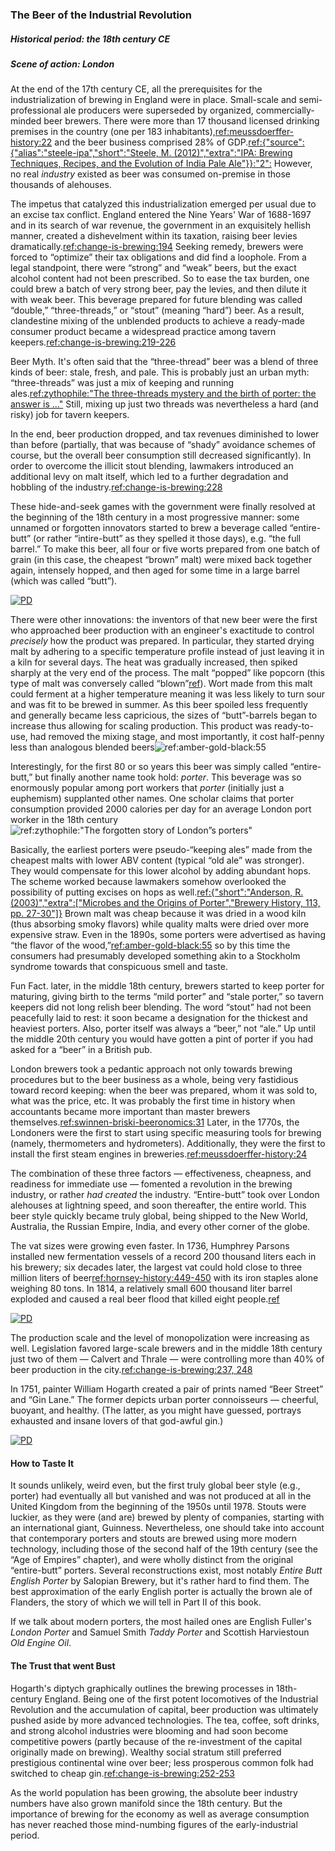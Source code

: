 ### The Beer of the Industrial Revolution
##### Historical period: the 18th century CE
##### Scene of action: London

At the end of the 17th century CE, all the prerequisites for the industrialization of brewing in England were in place. Small-scale and semi-professional ale producers were superseded by organized, commercially-minded beer brewers. There were more than 17 thousand licensed drinking premises in the country (one per 183 inhabitants),[ref:meussdoerffer-history:22]() and the beer business comprised 28% of GDP.[ref:{"source":{"alias":"steele-ipa","short":"Steele, M. (2012)","extra":"IPA: Brewing Techniques, Recipes, and the Evolution of India Pale Ale"}}:"2":]() However, no real *industry* existed as beer was consumed on-premise in those thousands of alehouses.

The impetus that catalyzed this industrialization emerged per usual due to an excise tax conflict. England entered the Nine Years' War of 1688-1697 and in its search of war revenue, the government in an exquisitely hellish manner, created a dishevelment within its taxation, raising beer levies dramatically.[ref:change-is-brewing:194]() Seeking remedy, brewers were forced to “optimize” their tax obligations and did find a loophole. From a legal standpoint, there were “strong” and “weak” beers, but the exact alcohol content had not been prescribed. So to ease the tax burden, one could brew a batch of very strong beer, pay the levies, and then dilute it with weak beer. This beverage prepared for future blending was called “double,” “three-threads,” or “stout” (meaning “hard”) beer. As a result, clandestine mixing of the unblended products to achieve a ready-made consumer product became a widespread practice among tavern keepers.[ref:change-is-brewing:219-226]()

Beer Myth. It's often said that the “three-thread” beer was a blend of three kinds of beer: stale, fresh, and pale. This is probably just an urban myth: “three-threads” was just a mix of keeping and running ales.[ref:zythophile:"The three-threads mystery and the birth of porter: the answer is …"](https://zythophile.co.uk/2015/06/05/the-three-threads-mystery-and-the-birth-of-porter-the-answer-is/) Still, mixing up just two threads was nevertheless a hard (and risky) job for tavern keepers.

In the end, beer production dropped, and tax revenues diminished to lower than before (partially, that was because of “shady” avoidance schemes of course, but the overall beer consumption still decreased significantly). In order to overcome the illicit stout blending, lawmakers introduced an additional levy on malt itself, which led to a further degradation and hobbling of the industry.[ref:change-is-brewing:228]()

These hide-and-seek games with the government were finally resolved at the beginning of the 18th century in a most progressive manner: some unnamed or forgotten innovators started to brew a beverage called “entire-butt” (or rather “intire-butt” as they spelled it those days), e.g. “the full barrel.” To make this beer, all four or five worts prepared from one batch of grain (in this case, the cheapest “brown” malt) were mixed back together again, intensely hopped, and then aged for some time in a large barrel (which was called “butt”).

[![PD](/img/intire-butt.png "Paul Sandby, “The encampment in Hyde Park,” 1781. The sign states: “Pooles / Intire Butt Beer / Fine Ale & Amber”")](https://www.loc.gov/resource/cph.3a12532/)

There were other innovations: the inventors of that new beer were the first who approached beer production with an engineer's exactitude to control *precisely* how the product was prepared. In particular, they started drying malt by adhering to a specific temperature profile instead of just leaving it in a kiln for several days. The heat was gradually increased, then spiked sharply at the very end of the process. The malt “popped” like popcorn (this type of malt was conversely called “blown”[ref](https://brewingbeerthehardway.wordpress.com/2017/12/27/blown-vs-brown-malt/)). Wort made from this malt could ferment at a higher temperature meaning it was less likely to turn sour and was fit to be brewed in summer. As this beer spoiled less frequently and generally became less capricious, the sizes of “butt”-barrels began to increase thus allowing for scaling production. This product was ready-to-use, had removed the mixing stage, and most importantly, it cost half-penny less than analogous blended beers![ref:amber-gold-black:55]()

Interestingly, for the first 80 or so years this beer was simply called “entire-butt,” but finally another name took hold: *porter*. This beverage was so enormously popular among port workers that *porter* (initially just a euphemism) supplanted other names. One scholar claims that porter consumption provided 2000 calories per day for an average London port worker in the 18th century![ref:zythophile:"The forgotten story of London”s porters"](http://zythophile.co.uk/2007/11/02/the-forgotten-story-of-londons-porters/)

Basically, the earliest porters were pseudo-“keeping ales” made from the cheapest malts with lower ABV content (typical “old ale” was stronger). They would compensate for this lower alcohol by adding abundant hops. The scheme worked because lawmakers somehow overlooked the possibility of putting excises on hops as well.[ref:{"short":"Anderson, R. (2003)","extra":["Microbes and the Origins of Porter","Brewery History, 113, pp. 27-30"]}](http://www.breweryhistory.com/journal/archive/113/bh-113-027.html) Brown malt was cheap because it was dried in a wood kiln (thus absorbing smoky flavors) while quality malts were dried over more expensive straw. Even in the 1890s, some porters were advertised as having “the flavor of the wood,”[ref:amber-gold-black:55]() so by this time the consumers had presumably developed something akin to a Stockholm syndrome towards that conspicuous smell and taste. 

Fun Fact. later, in the middle 18th century, brewers started to keep porter for maturing, giving birth to the terms “mild porter” and “stale porter,” so tavern keepers did not long relish beer blending. The word “stout” had not been peacefully laid to rest: it soon became a designation for the thickest and heaviest porters. Also, porter itself was always a “beer,” not “ale.” Up until the middle 20th century you would have gotten a pint of porter if you had asked for a “beer” in a British pub.

London brewers took a pedantic approach not only towards brewing procedures but to the beer business as a whole, being very fastidious toward record keeping: when the beer was prepared, whom it was sold to, what was the price, etc. It was probably the first time in history when accountants became more important than master brewers themselves.[ref:swinnen-briski-beeronomics:31]() Later, in the 1770s, the Londoners were the first to start using specific measuring tools for brewing (namely, thermometers and hydrometers). Additionally, they were the first to install the first steam engines in breweries.[ref:meussdoerffer-history:24]()

The combination of these three factors — effectiveness, cheapness, and readiness for immediate use — fomented a revolution in the brewing industry, or rather *had created* the industry. “Entire-butt” took over London alehouses at lightning speed, and soon thereafter, the entire world. This beer style quickly became truly global, being shipped to the New World, Australia, the Russian Empire, India, and every other corner of the globe. 

The vat sizes were growing even faster. In 1736, Humphrey Parsons installed new fermentation vessels of a record 200 thousand liters each in his brewery; six decades later, the largest vat could hold close to three million liters of beer[ref:hornsey-history:449-450]() with its iron staples alone weighing 80 tons. In 1814, a relatively small 600 thousand liter barrel exploded and caused a real beer flood that killed eight people.[ref](https://en.wikipedia.org/wiki/London_Beer_Flood)

[![PD](/img/dore-great-vats.jpg "Gustave Doré, Blanchard Jerrold, “London, a pilgrimage. Chapter XVI, The town of malt. The great vats,” 1873")]()

The production scale and the level of monopolization were increasing as well. Legislation favored large-scale brewers and in the middle 18th century just two of them — Calvert and Thrale — were controlling more than 40% of beer production in the city.[ref:change-is-brewing:237, 248]()

In 1751, painter William Hogarth created a pair of prints named “Beer Street” and “Gin Lane.” The former depicts urban porter connoisseurs — cheerful, buoyant, and healthy. (The latter, as you might have guessed, portrays exhausted and insane lovers of that god-awful gin.)

[![PD](/img/beer-street.jpg "William Hogarth, “Beer Street and Gin Lane,” 1751")]()

#### How to Taste It

It sounds unlikely, weird even, but the first truly global beer style (e.g., porter) had eventually all but vanished and was not produced at all in the United Kingdom from the beginning of the 1950s until 1978. Stouts were luckier, as they were (and are) brewed by plenty of companies, starting with an international giant, Guinness. Nevertheless, one should take into account that contemporary porters and stouts are brewed using more modern technology, including those of the second half of the 19th century (see the “Age of Empires” chapter), and were wholly distinct from the original “entire-butt” porters. Several reconstructions exist, most notably *Entire Butt English Porter* by Salopian Brewery, but it's rather hard to find them. The best approximation of the early English porter is actually the brown ale of Flanders, the story of which we will tell in Part II of this book.

If we talk about modern porters, the most hailed ones are English Fuller's *London Porter* and Samuel Smith *Taddy Porter* and Scottish Harviestoun *Old Engine Oil*.

#### The Trust that went Bust

Hogarth's diptych graphically outlines the brewing processes in 18th-century England. Being one of the first potent locomotives of the Industrial Revolution and the accumulation of capital, beer production was ultimately pushed aside by more advanced technologies. The tea, coffee, soft drinks, and strong alcohol industries were blooming and had soon become competitive powers (partly because of the re-investment of the capital originally made on brewing). Wealthy social stratum still preferred prestigious continental wine over beer; less prosperous common folk had switched to cheap gin.[ref:change-is-brewing:252-253]()

As the world population has been growing, the absolute beer industry numbers have also grown manifold since the 18th century. But the importance of brewing for the economy as well as average consumption has never reached those mind-numbing figures of the early-industrial period.